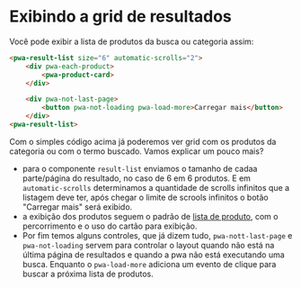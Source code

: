 # Exibindo a grid de resultados

Você pode exibir a lista de produtos da busca ou categoria assim:

```html
<pwa-result-list size="6" automatic-scrolls="2">
    <div pwa-each-product>
        <pwa-product-card>
    </div>

    <div pwa-not-last-page>
        <button pwa-not-loading pwa-load-more>Carregar mais</button>
    </div>
<pwa-result-list>
```

Com o simples código acima já poderemos ver grid com os produtos da categoria ou com o termo buscado. Vamos explicar um pouco mais?
- para o componente `result-list` enviamos o tamanho de cadaa parte/página do resultado, no caso de 6 em 6 produtos. E em `automatic-scrolls` determinamos a quantidade de scrolls infinitos que a listagem deve ter, após chegar o limite de scrools infinitos o botão "Carregar mais" será exibido.
- a exibição dos produtos seguem o padrão de [lista de produto](/frontend/catalog/product-list), com o percorrimento e o uso do cartão para exibição.
- Por fim temos alguns controles, que já dizem tudo, `pwa-nott-last-page` e `pwa-not-loading` servem para controlar o layout quando não está  na última página de resultados e quando a pwa não está executando uma busca. Enquanto o `pwa-load-more` adiciona um evento de clique para buscar a próxima lista de produtos.